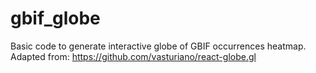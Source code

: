 # gbif_globe

Basic code to generate interactive globe of GBIF occurrences heatmap. Adapted from: https://github.com/vasturiano/react-globe.gl 
